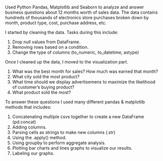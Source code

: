 Used Python Pandas, Matplotlib and Seaborn to analyze and answer business questions about 12 months worth of sales data. The data contains hundreds of thousands of electronics store purchases broken down by month, product type, cost, purchase address, etc.

I started by cleaning the data. Tasks during this include:

1. Drop null values from DataFrame.
2. Removing rows based on a condition.
3. Change the type of columns (to_numeric, to_datetime, astype)

Once I cleaned up the data, I moved to the visualization part.

1. What was the best month for sales? How much was earned that month?
2. What city sold the most product?
3. What time should we display advertisemens to maximize the likelihood of customer’s buying product?
4. What product sold the most?


To answer these questions I used many different pandas & matplotlib methods that includes:

1. Concatenating multiple csvs together to create a new DataFrame (pd.concat)
2. Adding columns.
3. Parsing cells as strings to make new columns (.str)
4. Using the .apply() method.
5. Using groupby to perform aggregate analysis.
6. Plotting bar charts and lines graphs to visualize our results.
7. Labeling our graphs.
